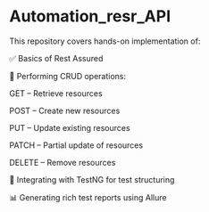 # Automation_resr_API

This repository covers hands-on implementation of:

✅ Basics of Rest Assured

📡 Performing CRUD operations:

GET – Retrieve resources

POST – Create new resources

PUT – Update existing resources

PATCH – Partial update of resources

DELETE – Remove resources

🧪 Integrating with TestNG for test structuring

📊 Generating rich test reports using Allure
